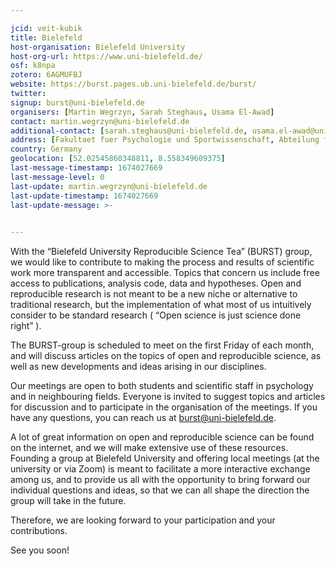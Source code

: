 ```yaml
---

jcid: veit-kubik
title: Bielefeld
host-organisation: Bielefeld University
host-org-url: https://www.uni-bielefeld.de/
osf: k8npa
zotero: 6AGMUFBJ
website: https://burst.pages.ub.uni-bielefeld.de/burst/
twitter: 
signup: burst@uni-bielefeld.de
organisers: [Martin Wegrzyn, Sarah Steghaus, Usama El-Awad]
contact: martin.wegrzyn@uni-bielefeld.de
additional-contact: [sarah.steghaus@uni-bielefeld.de, usama.el-awad@uni-bielefeld.de]
address: [Fakultaet fuer Psychologie und Sportwissenschaft, Abteilung fuer Psychologie, Postfach 10 01 31, D-33501 Bielefeld]
country: Germany
geolocation: [52.02545860348811, 8.558349609375]
last-message-timestamp: 1674027669
last-message-level: 0
last-update: martin.wegrzyn@uni-bielefeld.de
last-update-timestamp: 1674027669
last-update-message: >-
  

---
```


With the “Bielefeld University Reproducible Science Tea” (BURST) group, we would like to contribute to making the process and results of scientific work more transparent and accessible. Topics that concern us include free access to publications, analysis code, data and hypotheses. Open and reproducible research is not meant to be a new niche or alternative to traditional research, but the implementation of what most of us intuitively consider to be standard research ( “Open science is just science done right” ).

The BURST-group is scheduled to meet on the first Friday of each month, and will discuss articles on the topics of open and reproducible science, as well as new developments and ideas arising in our disciplines.

Our meetings are open to both students and scientific staff in psychology and in neighbouring fields. Everyone is invited to suggest topics and articles for discussion and to participate in the organisation of the meetings. If you have any questions, you can reach us at burst@uni-bielefeld.de.

A lot of great information on open and reproducible science can be found on the internet, and we will make extensive use of these resources. Founding a group at Bielefeld University and offering local meetings (at the university or via Zoom) is meant to facilitate a more interactive exchange among us, and to provide us all with the opportunity to bring forward our individual questions and ideas, so that we can all shape the direction the group will take in the future.

Therefore, we are looking forward to your participation and your contributions.

See you soon!
